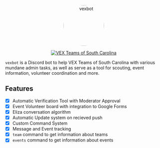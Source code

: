 <div align="center">
  <br />
  <p>
    <a href="https://discord.gg/W9EcfQW"><img src="https://cdn.discordapp.com/icons/310820885240217600/5c40b50a159efa10dfff51f99e14a2e0.png" width="130" alt="vexbot" style="border-radius: 100%"/></a>
  </p>
  <p>
    <a href="https://discord.gg/W9EcfQW"><img src="https://discordapp.com/api/guilds/310820885240217600/embed.png" alt="VEX Teams of South Carolina" /></a>
  </p>
</div>

`vexbot` is a Discord bot to help VEX Teams of South Carolina with various mundane admin tasks, as well as serve as a tool for scouting, event information, volunteer coordination and more.

## Features

- [x] Automatic Verification Tool with Moderator Approval
- [x] Event Volunteer board with integration to Google Forms
- [x] Eliza conversation algorithm
- [x] Automatic Update system on recieved push
- [x] Custom Command System
- [x] Message and Event tracking
- [x] `team` command to get information about teams
- [x] `events` command to get information about events
